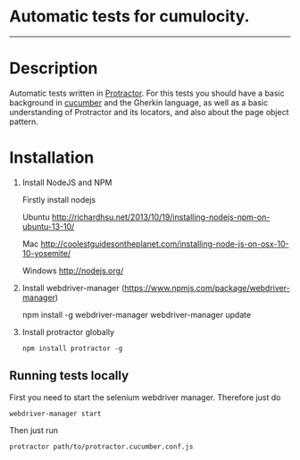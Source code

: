 # Automatic tests for cumulocity.

***
# Description
Automatic tests written in [Protractor](https://angular.github.io/protractor/#/tutorial).
For this tests you should have a basic background in [cucumber](https://cucumber.io/) and the Gherkin language,
as well as a basic understanding of Protractor and its locators, and also about the page object pattern. 

# Installation

1.  Install NodeJS and NPM

    Firstly  install nodejs

    Ubuntu
    http://richardhsu.net/2013/10/19/installing-nodejs-npm-on-ubuntu-13-10/

    Mac
    http://coolestguidesontheplanet.com/installing-node-js-on-osx-10-10-yosemite/

    Windows
    http://nodejs.org/

2.  Install webdriver-manager (https://www.npmjs.com/package/webdriver-manager)

       npm install -g webdriver-manager
       webdriver-manager update

3. Install protractor globally
    
       npm install protractor -g 
    
## Running tests locally

First you need to start the selenium webdriver manager. Therefore just do
    
    webdriver-manager start
   
Then just run

    protractor path/to/protractor.cucumber.conf.js